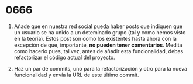 # 0666

1. Añade que en nuestra red social pueda haber posts que indiquen que un usuario se ha unido a un deteminado grupo (tal y como hemos visto en la teoría). Estos post son como los existentes hasta ahora con la excepción de que, importante, __no pueden tener comentarios__. Medita como hacerlo pues, tal vez, antes de añadir esta funcionalidad, debas refactorizar el código actual del proyecto.

2. Haz un par de commits, uno para la refactorización y otro para la nueva funcionalidad y envía la URL de este último commit.
